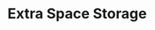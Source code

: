 ---
title: "Extra Space Storage"
url: /aurora/extra-space-storage-east-40th-avenue-4/
shop: storage rental
---